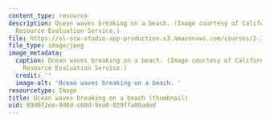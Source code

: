 ```yaml
---
content_type: resource
description: Ocean waves breaking on a beach. (Image courtesy of California Environmental
  Resource Evaluation Service.)
file: https://ol-ocw-studio-app-production.s3.amazonaws.com/courses/2-27-turbulent-flow-and-transport-spring-2002/89d0f2ee9d8dc60d9ea6029ffa00aded_2-27s02-th.jpg
file_type: image/jpeg
image_metadata:
  caption: Ocean waves breaking on a beach. (Image courtesy of California Environmental
    Resource Evaluation Service.)
  credit: ''
  image-alt: 'Ocean waves breaking on a beach. '
resourcetype: Image
title: Ocean waves breaking on a beach (thumbnail)
uid: 89d0f2ee-9d8d-c60d-9ea6-029ffa00aded
---
```

